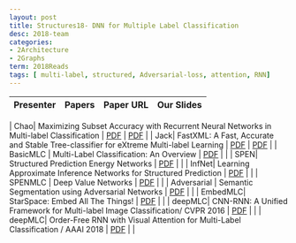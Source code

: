 ```yaml
---
layout: post
title: Structures18- DNN for Multiple Label Classification
desc: 2018-team
categories:
- 2Architecture
- 2Graphs
term: 2018Reads
tags: [ multi-label, structured, Adversarial-loss, attention, RNN]
---
```



| Presenter | Papers | Paper URL| Our Slides |
| -----: | ---------------------------: | :----- | :----- |
<!--header-->
|  Chao| Maximizing Subset Accuracy with Recurrent Neural Networks in Multi-label Classification | [PDF](http://www.ke.tu-darmstadt.de/bibtex/publications/show/3017) |  [PDF]({{site.baseurl}}/MoreTalksTeam18/Chao18-SubsetMLC.pdf) | 
|  Jack| FastXML: A Fast, Accurate and Stable Tree-classifier for eXtreme Multi-label Learning | [PDF](http://manikvarma.org/pubs/prabhu14.pdf) |  [PDF]({{site.baseurl}}/MoreTalksTeam18/20181018-Jack-FastXML.pdf) | 
| BasicMLC | Multi-Label Classification: An Overview  | [PDF](http://dml.cs.byu.edu/~cgc/docs/atdm/Readings/MLM-Overview.pdf) | | 
| SPEN|  Structured Prediction Energy Networks   | [PDF](https://arxiv.org/abs/1511.06350) | | 
| InfNet|  Learning Approximate Inference Networks for Structured Prediction  | [PDF](https://arxiv.org/abs/1803.03376) | | 
| SPENMLC |  Deep Value Networks   | [PDF](https://arxiv.org/abs/1703.04363) | | 
| Adversarial | Semantic Segmentation using Adversarial Networks | [PDF](https://arxiv.org/abs/1611.08408) | |
| EmbedMLC|  StarSpace: Embed All The Things!   | [PDF](https://arxiv.org/abs/1709.03856) | | 
| deepMLC|  CNN-RNN: A Unified Framework for Multi-label Image Classification/ CVPR 2016   | [PDF](https://arxiv.org/abs/1604.04573) | | 
| deepMLC|  Order-Free RNN with Visual Attention for Multi-Label Classification / AAAI 2018  | [PDF](https://aaai.org/ocs/index.php/AAAI/AAAI18/paper/view/16114) | | 

